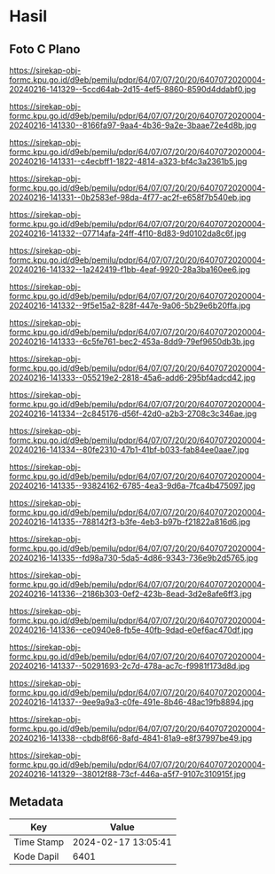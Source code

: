 # Hasil

## Foto C Plano

https://sirekap-obj-formc.kpu.go.id/d9eb/pemilu/pdpr/64/07/07/20/20/6407072020004-20240216-141329--5ccd64ab-2d15-4ef5-8860-8590d4ddabf0.jpg

https://sirekap-obj-formc.kpu.go.id/d9eb/pemilu/pdpr/64/07/07/20/20/6407072020004-20240216-141330--8166fa97-9aa4-4b36-9a2e-3baae72e4d8b.jpg

https://sirekap-obj-formc.kpu.go.id/d9eb/pemilu/pdpr/64/07/07/20/20/6407072020004-20240216-141331--c4ecbff1-1822-4814-a323-bf4c3a2361b5.jpg

https://sirekap-obj-formc.kpu.go.id/d9eb/pemilu/pdpr/64/07/07/20/20/6407072020004-20240216-141331--0b2583ef-98da-4f77-ac2f-e658f7b540eb.jpg

https://sirekap-obj-formc.kpu.go.id/d9eb/pemilu/pdpr/64/07/07/20/20/6407072020004-20240216-141332--07714afa-24ff-4f10-8d83-9d0102da8c6f.jpg

https://sirekap-obj-formc.kpu.go.id/d9eb/pemilu/pdpr/64/07/07/20/20/6407072020004-20240216-141332--1a242419-f1bb-4eaf-9920-28a3ba160ee6.jpg

https://sirekap-obj-formc.kpu.go.id/d9eb/pemilu/pdpr/64/07/07/20/20/6407072020004-20240216-141332--9f5e15a2-828f-447e-9a06-5b29e6b20ffa.jpg

https://sirekap-obj-formc.kpu.go.id/d9eb/pemilu/pdpr/64/07/07/20/20/6407072020004-20240216-141333--6c5fe761-bec2-453a-8dd9-79ef9650db3b.jpg

https://sirekap-obj-formc.kpu.go.id/d9eb/pemilu/pdpr/64/07/07/20/20/6407072020004-20240216-141333--055219e2-2818-45a6-add6-295bf4adcd42.jpg

https://sirekap-obj-formc.kpu.go.id/d9eb/pemilu/pdpr/64/07/07/20/20/6407072020004-20240216-141334--2c845176-d56f-42d0-a2b3-2708c3c346ae.jpg

https://sirekap-obj-formc.kpu.go.id/d9eb/pemilu/pdpr/64/07/07/20/20/6407072020004-20240216-141334--80fe2310-47b1-41bf-b033-fab84ee0aae7.jpg

https://sirekap-obj-formc.kpu.go.id/d9eb/pemilu/pdpr/64/07/07/20/20/6407072020004-20240216-141335--93824162-6785-4ea3-9d6a-7fca4b475097.jpg

https://sirekap-obj-formc.kpu.go.id/d9eb/pemilu/pdpr/64/07/07/20/20/6407072020004-20240216-141335--788142f3-b3fe-4eb3-b97b-f21822a816d6.jpg

https://sirekap-obj-formc.kpu.go.id/d9eb/pemilu/pdpr/64/07/07/20/20/6407072020004-20240216-141335--fd98a730-5da5-4d86-9343-736e9b2d5765.jpg

https://sirekap-obj-formc.kpu.go.id/d9eb/pemilu/pdpr/64/07/07/20/20/6407072020004-20240216-141336--2186b303-0ef2-423b-8ead-3d2e8afe6ff3.jpg

https://sirekap-obj-formc.kpu.go.id/d9eb/pemilu/pdpr/64/07/07/20/20/6407072020004-20240216-141336--ce0940e8-fb5e-40fb-9dad-e0ef6ac470df.jpg

https://sirekap-obj-formc.kpu.go.id/d9eb/pemilu/pdpr/64/07/07/20/20/6407072020004-20240216-141337--50291693-2c7d-478a-ac7c-f9981f173d8d.jpg

https://sirekap-obj-formc.kpu.go.id/d9eb/pemilu/pdpr/64/07/07/20/20/6407072020004-20240216-141337--9ee9a9a3-c0fe-491e-8b46-48ac19fb8894.jpg

https://sirekap-obj-formc.kpu.go.id/d9eb/pemilu/pdpr/64/07/07/20/20/6407072020004-20240216-141338--cbdb8f66-8afd-4841-81a9-e8f37997be49.jpg

https://sirekap-obj-formc.kpu.go.id/d9eb/pemilu/pdpr/64/07/07/20/20/6407072020004-20240216-141329--38012f88-73cf-446a-a5f7-9107c310915f.jpg


## Metadata

| Key        | Value               |
| ---------- | ------------------- |
| Time Stamp | 2024-02-17 13:05:41 |
| Kode Dapil | 6401                |



